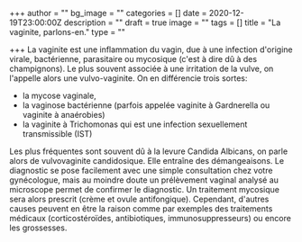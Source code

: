 +++
author = ""
bg_image = ""
categories = []
date = 2020-12-19T23:00:00Z
description = ""
draft = true
image = ""
tags = []
title = "La vaginite, parlons-en."
type = ""

+++
La vaginite est une inflammation du vagin, due à une infection d'origine virale, bactérienne, parasitaire ou mycosique (c'est à dire dû à des champignons). Le plus souvent associée à une irritation de la vulve, on l'appelle alors une vulvo-vaginite. On en différencie trois sortes:

* la mycose vaginale,
* la vaginose bactérienne (parfois appelée vaginite à Gardnerella ou vaginite à anaérobies)
* la vaginite à Trichomonas qui est une infection sexuellement transmissible (IST)

Les plus fréquentes sont souvent dû à la levure Candida Albicans, on parle alors de vulvovaginite candidosique. Elle entraîne des démangeaisons. Le diagnostic se pose facilement avec une simple consultation chez votre gynécologue, mais au moindre doute un prélèvement vaginal analysé au microscope permet de confirmer le diagnostic. Un traitement mycosique sera alors prescrit (crème et ovule antifongique). Cependant, d'autres causes peuvent en être la raison comme par exemples des traitements médicaux (corticostéroïdes, antibiotiques, immunosuppresseurs) ou encore les grossesses.
